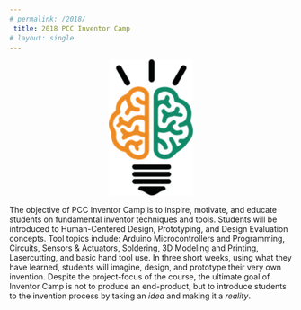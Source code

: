 ```yaml
---
# permalink: /2018/
 title: 2018 PCC Inventor Camp
# layout: single
---
```






<p align="center">
<img width ="150" src ="/assets/images/IB_logo_small.png">
</p>

The objective of PCC Inventor Camp is to inspire, motivate, and educate students on fundamental inventor techniques and tools. Students will be introduced to Human-Centered Design, Prototyping, and Design Evaluation concepts. Tool topics include: Arduino Microcontrollers and Programming, Circuits, Sensors & Actuators, Soldering, 3D  Modeling and Printing, Lasercutting, and basic hand tool use. In three short weeks, using what they have learned, students will imagine, design, and prototype their very own invention. Despite the project-focus of the course, the ultimate goal of Inventor Camp is not to produce an end-product, but to introduce students to the invention process by  taking an _idea_ and making it a _reality_. 